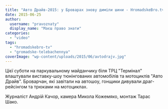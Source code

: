```yaml
---
title: "Авто Драйв-2015: у Броварах знову диміли шини - HromadskeBro.tv"
date: 2015-06-25
author: 
  username: "pravoznaty"
  display_name: "Маєш право знати"
categories: 
  - "video"
tags: 
  - "hromadskebro-tv"
  - "gromadske-telebachennya"
coverImage: "wp-content/uploads/2015/06/avtodrajv.jpg"
---
```


Цієї суботи на паркувальному майданчику біля ТРЦ "Термінал" влаштували виставку-шоу тюнінгованих автомобілів та мотоциклів "Авто Драйв". Броварчан, які завітали на автошоу, гонщики дивували драг-рейсінгом та трюками на мотоциклах.

Журналіст Андрій Качор, камера Микола Кожемяко, монтаж Тарас Шако.

